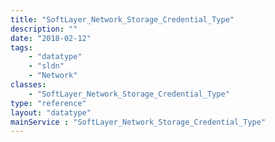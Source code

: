 ```yaml
---
title: "SoftLayer_Network_Storage_Credential_Type"
description: ""
date: "2018-02-12"
tags:
    - "datatype"
    - "sldn"
    - "Network"
classes:
    - "SoftLayer_Network_Storage_Credential_Type"
type: "reference"
layout: "datatype"
mainService : "SoftLayer_Network_Storage_Credential_Type"
---
```

